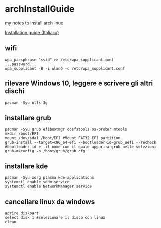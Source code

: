 # archInstallGuide
my notes to install arch linux

[Installation guide (Italiano)](https://wiki.archlinux.org/index.php/Installation_guide_(Italiano))

## wifi
```
wpa_passphrase "ssid" >> /etc/wpa_supplicant.conf
...password...
wpa_supplicant -B -i wlan0 -c /etc/wpa_supplicant.conf
```
## rilevare Windows 10, leggere e scrivere gli altri dischi
```
pacman -Syu ntfs-3g
```
## installare grub
```
pacman -Syu grub efibootmgr dosfstools os-prober mtools
mkdir /boot/EFI
mount /dev/sda1 /boot/EFI #Mount FAT32 EFI partition
grub-install --target=x86_64-efi --bootloader-id=grub_uefi --recheck
#bootloader id e' il nome con il quale apparira grub nelle selezioni
grub-mkconfig -o /boot/grub/grub.cfg
```
## installare kde
```
pacman -Syu xorg plasma kde-applications
systemctl enable sddm.service
systemctl enable NetworkManager.service
```
## cancellare linux da windows
```
aprire diskpart
select disk 1 #selezionare il disco con linux
clean
```
